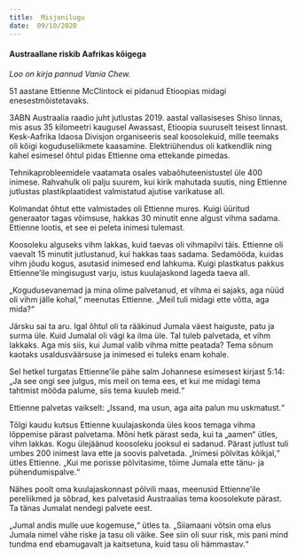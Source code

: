 ```yaml
---
title:  Misjonilugu  
date:  09/10/2020  
---
```


#### Austraallane riskib Aafrikas kõigega

_Loo on kirja pannud Vania Chew._

51 aastane Ettienne McClintock ei pidanud Etioopias midagi enesestmõistetavaks.

3ABN Austraalia raadio juht jutlustas 2019. aastal vallasiseses Shiso linnas, mis asus 35 kilomeetri kaugusel Awassast, Etioopia suuruselt teisest linnast. Kesk-Aafrika Idaosa Divisjon organiseeris seal koosolekuid, mille teemaks oli kõigi koguduseliikmete kaasamine. Elektriühendus oli katkendlik ning kahel esimesel õhtul pidas Ettienne oma ettekande pimedas.

Tehnikaprobleemidele vaatamata osales vabaõhuteenistustel üle 400 inimese. Rahvahulk oli palju suurem, kui kirik mahutada suutis, ning Ettienne jutlustas plastikplaatidest valmistatud ajutise varikatuse all.

Kolmandat õhtut ette valmistades oli Ettienne mures. Kuigi üüritud generaator tagas võimsuse, hakkas 30 minutit enne algust vihma sadama. Ettienne lootis, et see ei peleta inimesi tulemast.

Koosoleku alguseks vihm lakkas, kuid taevas oli vihmapilvi täis. Ettienne oli vaevalt 15 minutit jutlustanud, kui hakkas taas sadama. Sedamööda, kuidas vihm jõudu kogus, asutasid inimesed end lahkuma. Kuigi plastkatus pakkus Ettienne’ile mingisugust varju, istus kuulajaskond lageda taeva all.

„Kogudusevanemad ja mina olime palvetanud, et vihma ei sajaks, aga nüüd oli vihm jälle kohal,“ meenutas Ettienne. „Meil tuli midagi ette võtta, aga mida?“

Järsku sai ta aru. Igal õhtul oli ta rääkinud Jumala väest haiguste, patu ja surma üle. Kuid Jumalal oli vägi ka ilma üle. Tal tuleb palvetada, et vihm lakkaks. Aga mis siis, kui Jumal valib vihma mitte peatada? Tema sõnum kaotaks usaldusväärsuse ja inimesed ei tuleks enam kohale.

Sel hetkel turgatas Ettienne’ile pähe salm Johannese esimesest kirjast 5:14: „Ja see ongi see julgus, mis meil on tema ees, et kui me midagi tema tahtmist mööda palume, siis tema kuuleb meid.“

Ettienne palvetas vaikselt: „Issand, ma usun, aga aita palun mu uskmatust.“

Tõlgi kaudu kutsus Ettienne kuulajaskonda üles koos temaga vihma lõppemise pärast palvetama. Mõni hetk pärast seda, kui ta „aamen“ ütles, vihm lakkas. Kogu ülejäänud koosoleku jooksul ei sadanud. Pärast jutlust tuli umbes 200 inimest lava ette ja soovis palvetada. „Inimesi põlvitas kõikjal,“ ütles Ettienne. „Kui me porisse põlvitasime, tõime Jumala ette tänu- ja pühendumispalve.“

Nähes poolt oma kuulajaskonnast põlvili maas, meenusid Ettienne’ile pereliikmed ja sõbrad, kes palvetasid Austraalias tema koosolekute pärast. Ta tänas Jumalat nendegi palvete eest.

„Jumal andis mulle uue kogemuse,“ ütles ta. „Siiamaani võtsin oma elus Jumala nimel vähe riske ja tasu oli väike. See siin oli suur risk, mis pani mind tundma end ebamugavalt ja kaitsetuna, kuid tasu oli hämmastav.“